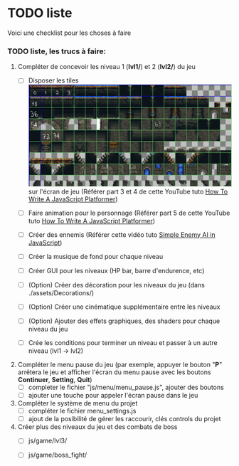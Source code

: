 
# TODO liste

Voici une checklist pour les choses à faire

### TODO liste, les trucs à faire:

1) Compléter de concevoir les niveau 1 (**lvl1/**) et 2 (**lvl2/**) du jeu
    - [ ] Disposer les tiles ![alt text](assets/Tiles/tiles_grid.png) sur l'écran de jeu (Référer part 3 et 4 de cette YouTube tuto [How To Write A JavaScript Platformer](https://www.youtube.com/playlist?list=PLcN6MkgfgN4CpMUgWEM5d70ANMWgcmBp8))
    
    - [ ] Faire animation pour le personnage (Référer part 5 de cette YouTube tuto [How To Write A JavaScript Platformer](https://www.youtube.com/playlist?list=PLcN6MkgfgN4CpMUgWEM5d70ANMWgcmBp8))
    
    - [ ] Créer des ennemis (Référer cette vidéo tuto [Simple Enemy AI in JavaScript](https://www.youtube.com/watch?v=zbqwFb8DJgQ))
    
    - [ ] Créer la musique de fond pour chaque niveau
    
    - [ ] Créer GUI pour les niveaux (HP bar, barre d'endurence, etc)
    
    - [ ] (Option) Créer des décoration pour les niveaux du jeu (dans ./assets/Decorations/)
    
    - [ ] (Option) Créer une cinématique supplémentaire entre les niveaux
    
    - [ ] (Option) Ajouter des effets graphiques, des shaders pour chaque niveau du jeu
    
    - [ ] Crée les conditions pour terminer un niveau et passer à un autre niveau (lvl1 -> lvl2)

2) Compléter le menu pause du jeu (par exemple, appuyer le bouton "**P**" arrêtera le jeu et afficher l'écran du menu pause avec les boutons **Continuer**, **Setting**, **Quit**)
   - [ ] completer le fichier "js/menu/menu_pause.js", ajouter des boutons
   - [ ] ajouter une touche pour appeler l'écran pause dans le jeu

3) Compléter le système de menu du projet
   - [ ] compléter le fichier menu_settings.js
   - [ ] ajout de la posibilité de gérer les raccourir, clés controls du projet

4) Créer plus des niveaux du jeu et des combats de boss
   - [ ] js/game/lvl3/
   - [ ] js/game/boss_fight/

